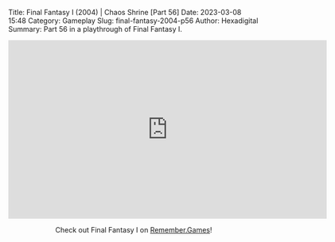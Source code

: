 Title: Final Fantasy I (2004) | Chaos Shrine [Part 56]
Date: 2023-03-08 15:48
Category: Gameplay
Slug: final-fantasy-2004-p56
Author: Hexadigital
Summary: Part 56 in a playthrough of Final Fantasy I.

<center><iframe src="https://www.youtube.com/embed/4fSHNBIaUgM?feature=oembed" allow="accelerometer; autoplay; encrypted-media; gyroscope; picture-in-picture" width="640" height="360" frameborder="0"></iframe>

Check out Final Fantasy I on [Remember.Games](https://remember.games/game/6866/final-fantasy-i-ii-dawn-of-souls/)!</center>


